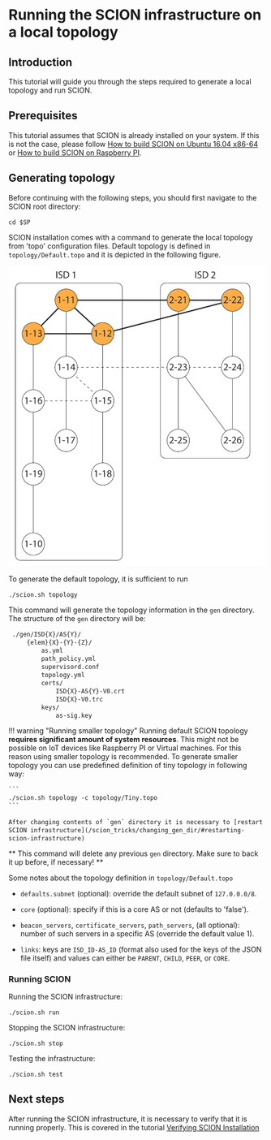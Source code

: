 # Running the SCION infrastructure on a local topology

## Introduction

This tutorial will guide you through the steps required to generate a local topology and run SCION.

## Prerequisites

This tutorial assumes that SCION is already installed on your system. If this is not the case, please follow [How to build SCION on Ubuntu 16.04 x86-64](/native_setup/ubuntu_x86_build) or [How to build SCION on Raspberry PI](/native_setup/rpi_ubuntu).

## Generating topology

Before continuing with the following steps, you should first navigate to the SCION root directory:

```shell
cd $SP
```

SCION installation comes with a command to generate the local topology from 'topo' configuration files. Default topology is defined in `topology/Default.topo` and it is depicted in the following figure.

![Default topology](/images/default_topology.png)

To generate the default topology, it is sufficient to run

```shell
./scion.sh topology
```

This command will generate the topology information in the `gen` directory. The structure of the `gen` directory will be:

```
 ./gen/ISD{X}/AS{Y}/
     {elem}{X}-{Y}-{Z}/
         as.yml
         path_policy.yml
         supervisord.conf
         topology.yml
         certs/
             ISD{X}-AS{Y}-V0.crt
             ISD{X}-V0.trc
         keys/
             as-sig.key
```

!!! warning "Running smaller topology"
    Running default SCION topology **requires significant amount of system resources**. This might not be possible on IoT devices like Raspberry PI or Virtual machines. For this reason using smaller topology is recommended. To generate smaller topology you can use predefined  definition of tiny topology in following way:

    ```
    ./scion.sh topology -c topology/Tiny.topo
    ```

    After changing contents of `gen` directory it is necessary to [restart SCION infrastructure](/scion_tricks/changing_gen_dir/#restarting-scion-infrastructure)

** This command will delete any previous `gen` directory. Make sure to back it up before, if necessary! **

Some notes about the topology definition in `topology/Default.topo`

* `defaults.subnet` (optional): override the default subnet of `127.0.0.0/8`.

* `core` (optional): specify if this is a core AS or not (defaults to 'false').

* `beacon_servers`, `certificate_servers`, `path_servers`, (all optional):
  number of such servers in a specific AS (override the default value 1).

* `links`: keys are `ISD_ID-AS_ID` (format also used for the keys of the JSON
  file itself) and values can either be `PARENT`, `CHILD`, `PEER`, or
  `CORE`.


### Running SCION

Running the SCION infrastructure:

```shell
./scion.sh run
```

Stopping the SCION infrastructure:

```shell
./scion.sh stop
```

Testing the infrastructure:

```shell
./scion.sh test
```

## Next steps

After running the SCION infrastructure, it is necessary to verify that it is running properly. This is covered in the tutorial [Verifying SCION Installation](/general_scion_configuration/verifying_scion_installation)